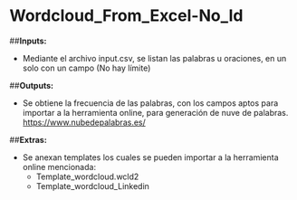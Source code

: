 # Wordcloud_From_Excel-No_Id
##**Inputs:** 
- Mediante el archivo input.csv, se listan las palabras u oraciones, en un solo con un campo (No hay límite)

##**Outputs:** 
- Se obtiene la frecuencia de las palabras, con los campos aptos para importar a la herramienta online, para generación de nuve de palabras.
https://www.nubedepalabras.es/

##**Extras:**
- Se anexan templates los cuales se pueden importar a la herramienta online mencionada:
    - Template_wordcloud.wcld2
    - Template_wordcloud_Linkedin